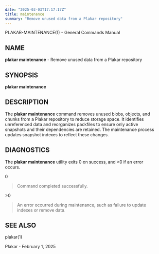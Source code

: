 ```yaml
---
date: "2025-03-03T17:17:17Z"
title: maintenance
summary: "Remove unused data from a Plakar repository"
---
```

PLAKAR-MAINTENANCE(1) - General Commands Manual

## NAME

**plakar maintenance** - Remove unused data from a Plakar repository

## SYNOPSIS

**plakar maintenance**

## DESCRIPTION

The
**plakar maintenance**
command removes unused blobs, objects, and chunks from a Plakar
repository to reduce storage space.
It identifies unreferenced data and reorganizes packfiles to ensure
only active snapshots and their dependencies are retained.
The maintenance process updates snapshot indexes to reflect these
changes.

## DIAGNOSTICS

The **plakar maintenance** utility exits&#160;0 on success, and&#160;&gt;0 if an error occurs.

0

> Command completed successfully.

&gt;0

> An error occurred during maintenance, such as failure to update indexes
> or remove data.

## SEE ALSO

plakar(1)

Plakar - February 1, 2025
